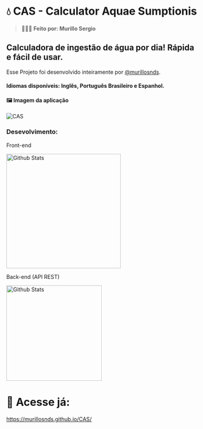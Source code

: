 # 💧 CAS - Calculator Aquae Sumptionis 

> 👨🏻‍💻 **Feito por: Murillo Sergio**

## Calculadora de ingestão de água por dia! Rápida e fácil de usar.

<p>Esse Projeto foi desenvolvido inteiramente por <a href="https://github.com/murillosnds" target="_blank" rel="noopener noreferrer">@murillosnds</a>.

#### Idiomas disponíveis: Inglês, Português Brasileiro e Espanhol. 

#### 🖼️ Imagem da aplicação
![CAS]()

### Desevolvimento:

<p>Front-end</p>

<img src="https://skillicons.dev/icons?i=html,css,js,react&theme=dark" alt="Github Stats" width="300px" />

<p>Back-end (API REST)</p>

<img src="https://skillicons.dev/icons?i=python,flask,git&theme=dark" alt="Github Stats" width="250px" />

# 🚀 Acesse já:
https://murillosnds.github.io/CAS/

